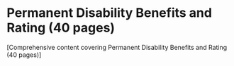 # Permanent Disability Benefits and Rating (40 pages)

[Comprehensive content covering Permanent Disability Benefits and Rating (40 pages)]
